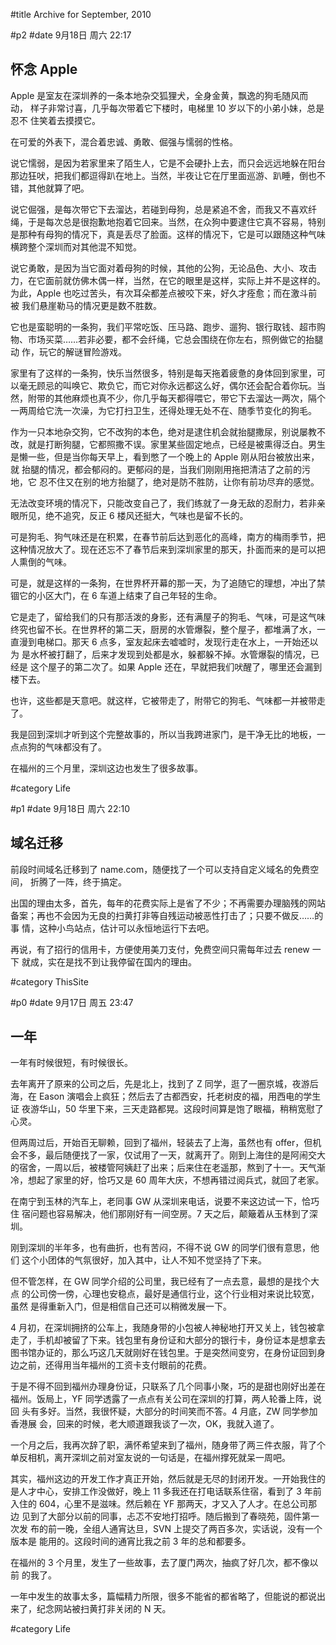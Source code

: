 #title Archive for September, 2010

#p2
#date 9月18日 周六 22:17

## 怀念 Apple

Apple 是室友在深圳养的一条本地杂交狐狸犬，全身金黄，飘逸的狗毛随风而动，
样子非常讨喜，几乎每次带着它下楼时，电梯里 10 岁以下的小弟小妹，总是忍不
住笑着去摸摸它。

在可爱的外表下，混合着忠诚、勇敢、倔强与懦弱的性格。

说它懦弱，是因为若家里来了陌生人，它是不会硬扑上去，而只会远远地躲在阳台
那边狂吠，把我们都逗得趴在地上。当然，半夜让它在厅里面巡游、趴睡，倒也不
错，其他就算了吧。

说它倔强，是每次带它下去溜达，若碰到母狗，总是紧追不舍，而我又不喜欢纤
绳，于是每次总是很抱歉地抱着它回来。当然，在众狗中要逮住它真不容易，特别
是那种有母狗的情况下，真是丢尽了脸面。这样的情况下，它是可以跟随这种气味
横跨整个深圳而对其他混不知觉。

说它勇敢，是因为当它面对着母狗的时候，其他的公狗，无论品色、大小、攻击
力，在它面前就仿佛木偶一样，当然，在它的眼里是这样，实际上并不是这样的。
为此，Apple 也吃过苦头，有次耳朵都差点被咬下来，好久才痊愈；而在激斗前被
我们悬崖勒马的情况更是数不胜数。

它也是蛮聪明的一条狗，我们平常吃饭、压马路、跑步、遛狗、银行取钱、超市购
物、市场买菜……若非必要，都不会纤绳，它总会围绕在你左右，照例做它的抬腿动
作，玩它的解谜冒险游戏。

家里有了这样的一条狗，快乐当然很多，特别是每天拖着疲惫的身体回到家里，可
以毫无顾忌的叫唤它、欺负它，而它对你永远都这么好，偶尔还会配合着你玩。当
然，附带的其他麻烦也真不少，你几乎每天都得喂它，带它下去溜达一两次，隔个
一两周给它洗一次澡，为它打扫卫生，还得处理无处不在、随季节变化的狗毛。

作为一只本地杂交狗，它不改狗的本色，绝对是逮住机会就抬腿撒尿，别说屡教不
改，就是打断狗腿，它都照撒不误。家里某些固定地点，已经是被熏得泛白。男生
是懒一些，但是当你每天早上，看到憋了一个晚上的 Apple 刚从阳台被放出来，就
抬腿的情况，都会郁闷的。更郁闷的是，当我们刚刚用拖把清洁了之前的污地，它
忍不住又在别的地方抬腿了，绝对是防不胜防，让你有前功尽弃的感觉。

无法改变环境的情况下，只能改变自己了，我们练就了一身无敌的忍耐力，若非亲
眼所见，绝不追究，反正 6 楼风还挺大，气味也是留不长的。

可是狗毛、狗气味还是在积累，在春节前后达到恶化的高峰，南方的梅雨季节，把
这种情况放大了。现在还忘不了春节后来到深圳家里的那天，扑面而来的是可以把
人熏倒的气味。

可是，就是这样的一条狗，在世界杯开幕的那一天，为了追随它的理想，冲出了禁
锢它的小区大门，在 6 车道上结束了自己年轻的生命。

它是走了，留给我们的只有那活泼的身影，还有满屋子的狗毛、气味，可是这气味
终究也留不长。在世界杯的第二天，厨房的水管爆裂，整个屋子，都堆满了水，一
直漫到电梯口。那天 6 点多，室友起床去嘘嘘时，发现行走在水上，一开始还以为
是水杯被打翻了，后来才发现到处都是水，躲都躲不掉。水管爆裂的情况，已经是
这个屋子的第二次了。如果 Apple 还在，早就把我们吠醒了，哪里还会漏到楼下去。

也许，这些都是天意吧。就这样，它被带走了，附带它的狗毛、气味都一并被带走
了。

我是回到深圳才听到这个完整故事的，所以当我跨进家门，是干净无比的地板，一
点点狗的气味都没有了。

在福州的三个月里，深圳这边也发生了很多故事。

#category Life

<!-- date: 2010-09-18T22:17:43+0800 -->



#p1
#date 9月18日 周六 22:10

## 域名迁移

前段时间域名迁移到了 name.com，随便找了一个可以支持自定义域名的免费空间，
折腾了一阵，终于搞定。

出国的理由太多，首先，每年的花费实际上是省了不少；不再需要办理脑残的网站
备案；再也不会因为无良的扫黄打非等自残运动被恶性打击了；只要不做反……的事
情，这种小鸟站点，估计可以永恒地运行下去吧。

再说，有了招行的信用卡，方便使用美刀支付，免费空间只需每年过去 renew 一下
就成，实在是找不到让我停留在国内的理由。

#category ThisSite

<!-- date: 2010-09-18T22:10:07+0800 -->



#p0
#date 9月17日 周五 23:47

## 一年

一年有时候很短，有时候很长。

去年离开了原来的公司之后，先是北上，找到了 Z 同学，逛了一圈京城，夜游后
海，在 Eason 演唱会上疯狂；然后去了古都西安，托老树皮的福，用西电的学生证
夜游华山，50 华里下来，三天走路都晃。这段时间算是饱了眼福，稍稍宽慰了心灵。

但两周过后，开始百无聊赖，回到了福州，轻装去了上海，虽然也有 offer，但机
会不多，最后随便找了一家，仅试用了一天，就离开了。刚到上海住的是阿闹交大
的宿舍，一周以后，被楼管阿姨赶了出来；后来住在老遥那，熬到了十一。天气渐
冷，想起了家里的好，恰巧又是 60 周年大庆，不想再错过阅兵式，就回了老家。

在南宁到玉林的汽车上，老同事 GW 从深圳来电话，说要不来这边试一下，恰巧住
宿问题也容易解决，他们那刚好有一间空房。7 天之后，颠簸着从玉林到了深圳。

刚到深圳的半年多，也有曲折，也有苦闷，不得不说 GW 的同学们很有意思，他们
这个小团体的气氛很好，加入其中，让人不知不觉坚持了下来。

但不管怎样，在 GW 同学介绍的公司里，我已经有了一点去意，最想的是找个大点
的公司傍一傍，心理也安稳点，最好是通信行业，这个行业相对来说比较宽，虽然
是得重新入门，但是相信自己还可以稍微发展一下。

4 月初，在深圳拥挤的公车上，我随身带的小包被人神秘地打开又关上，钱包被拿
走了，手机却被留了下来。钱包里有身份证和大部分的银行卡，身份证本是想拿去
图书馆办证的，那么巧这几天就刚好在钱包里。于是突然间变穷，在身份证回到身
边之前，还得用当年福州的工资卡支付眼前的花费。

于是不得不回到福州办理身份证，只联系了几个同事小聚，巧的是甜也刚好出差在
福州。饭局上，YF 同学透露了一点点有关公司在深圳的打算，两人轮番上阵，说回
头有多好。当然，我很怀疑，大部分的时间笑而不答。4 月底，ZW 同学参加香港展
会，回来的时候，老大顺道跟我谈了一次，OK，我就入道了。

一个月之后，我再次辞了职，满怀希望来到了福州，随身带了两三件衣服，背了个
单反相机，离开深圳之前对室友说的一句话是，在福州撑死就呆一周吧。

其实，福州这边的开发工作才真正开始，然后就是无尽的封闭开发。一开始我住的
是人才中心，安排工作没做好，晚上 11 多我还在打电话联系住宿，看到了 3 年前
入住的 604，心里不是滋味。然后赖在 YF 那两天，才又入了人才。在总公司那边
见到了大部分以前的同事，忐忑不安地打招呼。随后搬到了春晓苑，固件第一次发
布的前一晚，全组人通宵达旦，SVN 上提交了两百多次，实话说，没有一个版本是
能用的。这段时间的通宵比我之前 3 年的总和都要多。

在福州的 3 个月里，发生了一些故事，去了厦门两次，抽疯了好几次，都不像以前
的我了。

一年中发生的故事太多，篇幅精力所限，很多不能省的都省略了，但能说的都说出
来了，纪念网站被扫黄打非关闭的 N 天。

#category Life

<!-- date: 2010-09-17T23:47:06+0800 -->



